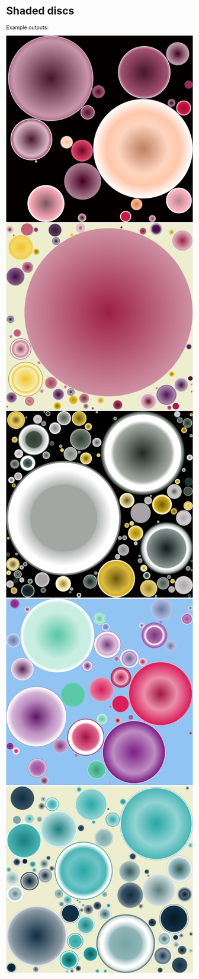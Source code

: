 #  Shaded discs

Example outputs:

![](output-0.png)
![](output-1.png)
![](output-2.png)
![](output-3.png)
![](output-4.png)
